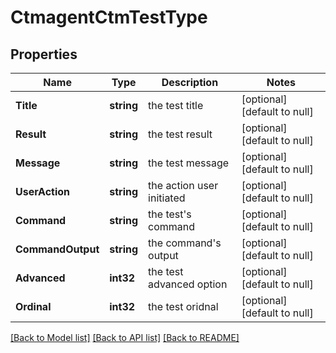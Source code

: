 # CtmagentCtmTestType

## Properties
Name | Type | Description | Notes
------------ | ------------- | ------------- | -------------
**Title** | **string** | the test title | [optional] [default to null]
**Result** | **string** | the test result | [optional] [default to null]
**Message** | **string** | the test message | [optional] [default to null]
**UserAction** | **string** | the action user initiated | [optional] [default to null]
**Command** | **string** | the test&#x27;s command | [optional] [default to null]
**CommandOutput** | **string** | the command&#x27;s output | [optional] [default to null]
**Advanced** | **int32** | the test advanced option | [optional] [default to null]
**Ordinal** | **int32** | the test oridnal | [optional] [default to null]

[[Back to Model list]](../README.md#documentation-for-models) [[Back to API list]](../README.md#documentation-for-api-endpoints) [[Back to README]](../README.md)

